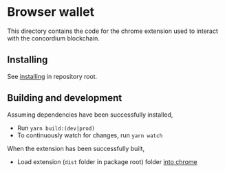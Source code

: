 # Browser wallet

This directory contains the code for the chrome extension used to interact with the concordium blockchain.

## Installing

See [installing](../../README.md#installing) in repository root.

## Building and development

Assuming dependencies have been successfully installed,

-   Run `yarn build:(dev|prod)`
-   To continuously watch for changes, run `yarn watch`

When the extension has been successfully built,

-   Load extension (`dist` folder in package root) folder [into chrome](https://developer.chrome.com/docs/extensions/mv3/getstarted/#unpacked)
